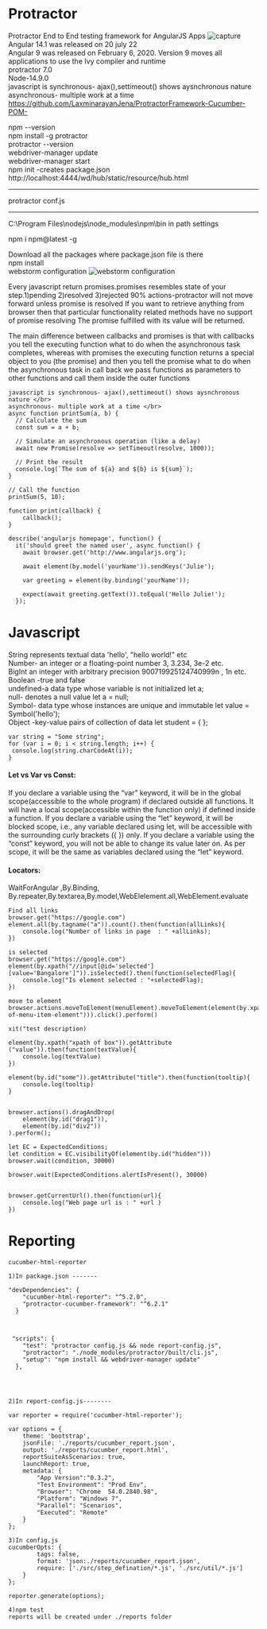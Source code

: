 # Protractor
Protractor End to End testing framework for AngularJS Apps
![capture](https://user-images.githubusercontent.com/24494133/42014358-8fe1d846-7abf-11e8-9dab-b225666e26d7.PNG) </br>
Angular 14.1  was released on 20 july 22 </br>
Angular 9 was released on February 6, 2020. Version 9 moves all applications to use the Ivy compiler and runtime </br>
protractor 7.0 </br>
Node-14.9.0 </br>
javascript is synchronous- ajax(),settimeout() shows aysnchronous nature </br>
asynchronous- multiple work at a time </br>
https://github.com/LaxminarayanJena/ProtractorFramework-Cucumber-POM-


npm --version <br>
npm install -g protractor <br>
protractor --version <br>
webdriver-manager update <br>
webdriver-manager start <br>
npm init -creates package.json </br>
http://localhost:4444/wd/hub/static/resource/hub.html <br>

---------------------------
protractor conf.js <br>


-----------------------
C:\Program Files\nodejs\node_modules\npm\bin    in path settings

npm i npm@latest -g </br>

Download all the packages where package.json file is there </br>
npm install</br>
webstorm configuration
![webstorm configuration](https://user-images.githubusercontent.com/24494133/52033465-0ea54d80-254b-11e9-8c68-64e462adf8c1.PNG)

Every javascript return promises.promises resembles state of your step.1)pending 2)resolved 3)rejected 90% actions-protractor will not move forward unless promise is resolved If you want to retrieve anything from browser then that particular functionality related methods have no support of promise resolving
The promise fulfilled with its value will be returned.

The main difference between callbacks and promises is that with callbacks you tell the executing function what to do when the asynchronous task completes, whereas with promises the executing function returns a special object to you (the promise) and then you tell the promise what to do when the asynchronous task 
in call back we pass functions as parameters to other functions and call them inside the outer functions  </br>

```
javascript is synchronous- ajax(),settimeout() shows aysnchronous nature </br>
asynchronous- multiple work at a time </br>
async function printSum(a, b) {
  // Calculate the sum
  const sum = a + b;

  // Simulate an asynchronous operation (like a delay)
  await new Promise(resolve => setTimeout(resolve, 1000));

  // Print the result
  console.log(`The sum of ${a} and ${b} is ${sum}`);
}

// Call the function
printSum(5, 10);

```

```
function print(callback) { 
    callback();
}
```
```
describe('angularjs homepage', function() {
  it('should greet the named user', async function() {
    await browser.get('http://www.angularjs.org');

    await element(by.model('yourName')).sendKeys('Julie');

    var greeting = element(by.binding('yourName'));

    expect(await greeting.getText()).toEqual('Hello Julie!');
  });
 ```
 
 
 # Javascript
String	represents textual data	'hello', "hello world!" etc </br>
Number-	an integer or a floating-point number	3, 3.234, 3e-2 etc. </br>
BigInt	an integer with arbitrary precision	900719925124740999n , 1n etc.</br>
Boolean	-true and false </br>
undefined-a data type whose variable is not initialized	let a; </br>
null-	denotes a null value	let a = null; </br>
Symbol-	data type whose instances are unique and immutable	let value = Symbol('hello'); </br>
Object	-key-value pairs of collection of data	let student = { }; </br>
 ```
var string = "Some string";
for (var i = 0; i < string.length; i++) {
  console.log(string.charCodeAt(i));
}
 ```
 
#### Let vs Var vs Const:</br>
If you declare a variable using the “var” keyword, it will be in the global scope(accessible to the whole program) if declared outside all functions. It will have a local scope(accessible within the function only) if defined inside a function. If you declare a variable using the “let” keyword, it will be blocked scope, i.e., any variable declared using let, will be accessible with the surrounding curly brackets ({ }) only. If you declare a variable using the “const” keyword, you will not be able to change its value later on. As per scope, it will be the same as variables declared using the “let” keyword.

#### Locators:</br>
WaitForAngular ,By.Binding, By.repeater,By.textarea,By.model,WebElelement.all,WebElement.evaluate

```
Find all links
browser.get("https://google.com")
element.all(by.tagname("a")).count().then(function(allLinks){
	console.log("Number of links in page  : " +allLinks);
})

is selected
browser.get("https://google.com")
element(by.xpath("//input[@id='selected'] [value='Bangalore']")).isSelected().then(function(selectedFlag){
	console.log("Is element selected : "+selectedFlag);
})

move to element
browser.actions.moveToElement(menuElement).moveToElement(element(by.xpath("xpath-of-menu-item-element"))).click().perform()

xit("test description)

element(by.xpath("xpath of box")).getAttribute ("value")).then(function(textValue){
	console.log(textValue)
})

element(by.id("some")).getAttribute("title").then(function(tooltip){
	console.log(tooltip)
}


browser.actions().dragAndDrop(
	element(by.id("drag1")),
	element(by.id("div2"))
).perform();

let EC = ExpectedConditions;
let condition = EC.visibilityOf(element(by.id("hidden")))
browser.wait(condition, 30000)

browser.wait(ExpectedConditions.alertIsPresent(), 30000)


browser.getCurrentUrl().then(function(url){
	console.log("Web page url is : " +url )
})
```
# Reporting
```
cucumber-html-reporter

1)In package.json -------

"devDependencies": {
    "cucumber-html-reporter": "^5.2.0",
    "protractor-cucumber-framework": "^6.2.1"
  }



 "scripts": {
    "test": "protractor config.js && node report-config.js",
    "protractor": "./node_modules/protractor/built/cli.js",
    "setup": "npm install && webdriver-manager update"
  },




2)In report-config.js--------

var reporter = require('cucumber-html-reporter');

var options = {
    theme: 'bootstrap',
    jsonFile: './reports/cucumber_report.json',
    output: './reports/cucumber_report.html',
    reportSuiteAsScenarios: true,
    launchReport: true,
    metadata: {
        "App Version":"0.3.2",
        "Test Environment": "Prod Env",
        "Browser": "Chrome  54.0.2840.98",
        "Platform": "Windows 7",
        "Parallel": "Scenarios",
        "Executed": "Remote"
    }
};

3)In config.js
cucumberOpts: {
        tags: false,
        format: 'json:./reports/cucumber_report.json',
        require: ['./src/step_defination/*.js', './src/util/*.js']
    }
};

reporter.generate(options);

4)npm test  
reports will be created under ./reports folder
```
